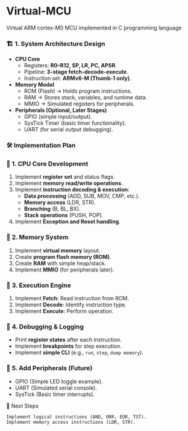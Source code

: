 # Virtual-MCU
Virtual ARM cortex-M0 MCU implemented in C programming language

### 🏗 **1. System Architecture Design**

- **CPU Core**
    - Registers: **R0–R12, SP, LR, PC, APSR**.
    - Pipeline: **3-stage fetch-decode-execute**.
    - Instruction set: **ARMv6-M (Thumb-1 only)**.
- **Memory Model**
    - ROM (Flash) → Holds program instructions.
    - RAM → Stores stack, variables, and runtime data.
    - MMIO → Simulated registers for peripherals.
- **Peripherals (Optional, Later Stages)**
    - GPIO (simple input/output).
    - SysTick Timer (basic timer functionality).
    - UART (for serial output debugging).

### 🛠 **Implementation Plan**

### 🔹 **1. CPU Core Development**

1. Implement **register set** and status flags.
2. Implement **memory read/write operations**.
3. Implement **instruction decoding & execution**:
    - **Data processing** (ADD, SUB, MOV, CMP, etc.).
    - **Memory access** (LDR, STR).
    - **Branching** (B, BL, BX).
    - **Stack operations** (PUSH, POP).
4. Implement **Exception and Reset handling**.

### 🔹 **2. Memory System**

1. Implement **virtual memory** layout.
2. Create **program flash memory (ROM)**.
3. Create **RAM** with simple heap/stack.
4. Implement **MMIO** (for peripherals later).

### 🔹 **3. Execution Engine**

1. Implement **Fetch**: Read instruction from ROM.
2. Implement **Decode**: Identify instruction type.
3. Implement **Execute**: Perform operation.

### 🔹 **4. Debugging & Logging**

- Print **register states** after each instruction.
- Implement **breakpoints** for step execution.
- Implement **simple CLI** (e.g., `run`, `step`, `dump memory`).

### 🔹 **5. Add Peripherals (Future)**

- GPIO (Simple LED toggle example).
- UART (Simulated serial console).
- SysTick (Basic timer interrupts).


🎯 Next Steps

    Implement logical instructions (AND, ORR, EOR, TST).
    Implement memory access instructions (LDR, STR).
